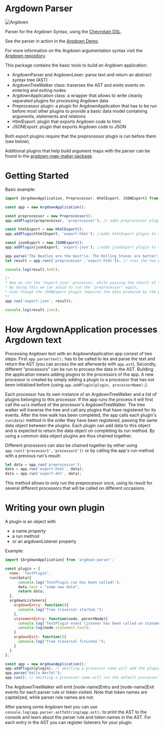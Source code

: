 # Argdown Parser

![Argdown](https://cdn.rawgit.com/christianvoigt/argdown-parser/master/argdown-mark.svg)

Parser for the Argdown Syntax, using the [Chevrotain DSL](https://github.com/SAP/chevrotain).

See the parser in action in the [Argdown Demo](http://christianvoigt.github.io/argdown).

For more information on the Argdown argumentation syntax visit the [Argdown repository](https://github.com/christianvoigt/argdown).

This package contains the basic tools to build an Argdown application:

  - ArgdownParser and ArgdownLexer: parse text and return an abstract syntax tree (AST)
  - ArgdownTreeWalker class: traverses the AST and emits events on entering and exiting nodes
  - ArgdownApplication class: a wrapper that allows to write cleanly separated plugins for processing Argdown data
  - Preprocessor plugin: a plugin for ArgdownApplication that has to be run before most other plugins to provide a basic data model containing arguments, statements and relations
  - HtmlExport: plugin that exports Argdown code to html
  - JSONExport: plugin that exports Argdown code to JSON
  
Both export plugins require that the preprocessor plugin is run before them (see below).

Additional plugins that help build argument maps with the parser can be found in the [argdown-map-maker package](https://github.com/christianvoigt/argdown-map-maker).

# Getting Started

Basic example:

```javascript
import {ArgdownApplication, Preprocessor, HtmlExport, JSONExport} from 'argdown-parser';

const app = new ArgdownApplication();

const preprocessor = new Preprocessor();
app.addPlugin(preprocessor, 'preprocessor'); // adds preprocessor plugin to the 'preprocessor' processor

const htmlExport = new HtmlExport();
app.addPlugin(htmlExport, 'export-html'); //adds htmlExport plugin to the 'export-html' processor

const jsonExport = new JSONExport();
app.addPlugin(jsonExport, 'export-json'); //adds jsonExport plugin to the 'export-json' processor

app.parse('The Beatles are the best!\n- The Rolling Stones are better!');
let result = app.run(['preprocessor','export-html']); // runs the two processors one after another, returning a data object

console.log(result.html);

/*
* Now we run the 'export-json' processor, while passing the result of the previous run to the app.
* By doing this we can avoid to run the 'preprocessor' again, 
* even though the JSONExport plugin requires the data produced by the preprocessor.
*/
app.run('export-json', result); 

console.log(result.json);

```

# How ArgdownApplication processes Argdown text

Processing Argdown text with an ArgdownApplication app consist of two steps: First `app.parse(text);` has to be called to lex and parse the text and return the AST (you can access the ast afterwards with `app.ast`). Secondly, different "processors" can be run to process the data in the AST. Building the application means adding plugins to the processors of the app. A new processor is created by simply adding a plugin to a processor that has not been initialized before (using `app.addPlugin(plugin, processorName);`).

Each processor has its own instance of an ArgdownTreeWalker and a list of plugins belonging to this processor. If the app runs the process it will first call the `walk` method of the processor's ArgdownTreeWalker. The tree walker will traverse the tree and call any plugins that have registered for its events. After the tree walk has been completed, the app calls each plugin's `run(data)` method in the order they have been registered, passing the same data object between the plugins. Each plugin can add data to this object and is expected to return the data object on completing its run method. By using a common data object plugins are thus chained together.

Different processors can also be chained together by either using `app.run(['processor1','processor2'])` or by calling the app's run method with a previous run's result:

```javascript
let data = app.run('preprocessor');
data = app.run('export-html', data);
data = app.run('export-dot', data);
```

This method allows to only run the preprocessor once, using its result for several different processors that will be called on different occasions.

# Writing your own plugin

A plugin is an object with 

  - a name property
  - a run method
  - or an argdownListener property

Example:
  
```javascript
import {ArgdownApplication} from 'argdown-parser';

const plugin = {
  name: 'TestPlugin',
  run(data){
      console.log('TestPlugin.run has been called!');
      data.test = "some new data";
      return data;
  },
  argdownListeners{
    argdownEntry: function(){
      console.log("Tree traversal started.");
    },
    statementEntry: function(node, parentNode){
      console.log('TestPlugin event listener has been called on statement entry!');
      console.log(node.statement.text);
    }
    argdownExit: function(){
      console.log("Tree traversal finished.");
    }
  }
};

const app = new ArgdownApplication();
app.addPlugin(plugin); // omitting a processor name will add the plugin to the default processor
app.parse("Hallo World!");
app.run(); // omitting a processor name will run the default processor

```

The ArgdownTreeWalker will emit [node-name]Entry and [node-name]Exit events for each parser rule or token visited. Note that token names are capitalized, while parser rule names are not.

After parsing some Argdown text you can use `console.log(app.parser.astToString(app.ast);` to print the AST to the console and learn about the parser rule and token names in the AST. For each entry in the AST you can register listeners for your plugin.
